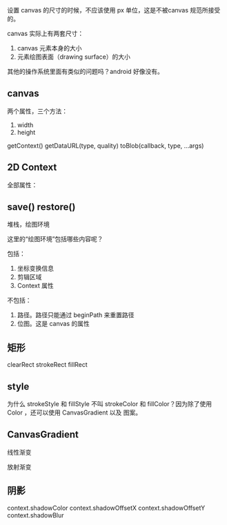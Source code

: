 设置 canvas 的尺寸的时候，不应该使用 px 单位，这是不被canvas 规范所接受的。

canvas 实际上有两套尺寸：

1. canvas 元素本身的大小
2. 元素绘图表面（drawing surface）的大小

其他的操作系统里面有类似的问题吗？android 好像没有。


## canvas 

两个属性，三个方法：

1. width
2. height

getContext()
getDataURL(type, quality)
toBlob(callback, type, ...args)

## 2D Context 

全部属性：

## save() restore()

堆栈，绘图环境

这里的“绘图环境”包括哪些内容呢？

包括：

1. 坐标变换信息
2. 剪辑区域
3. Context 属性

不包括：

1. 路径。路径只能通过 beginPath 来重置路径
2. 位图。这是 canvas 的属性



## 矩形

clearRect
strokeRect
fillRect

## style
为什么 strokeStyle 和 fillStyle 不叫 strokeColor 和 fillColor？因为除了使用 Color ，还可以使用 CanvasGradient 以及 图案。


## CanvasGradient

线性渐变

放射渐变

## 阴影

context.shadowColor
context.shadowOffsetX
context.shadowOffsetY
context.shadowBlur
































































